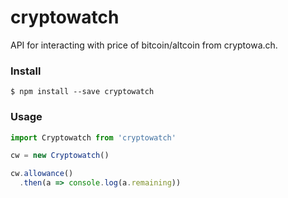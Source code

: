 # cryptowatch

API for interacting with price of bitcoin/altcoin from cryptowa.ch.

### Install

```
$ npm install --save cryptowatch
```

### Usage
```javascript
import Cryptowatch from 'cryptowatch'

cw = new Cryptowatch()

cw.allowance()
  .then(a => console.log(a.remaining))
```
